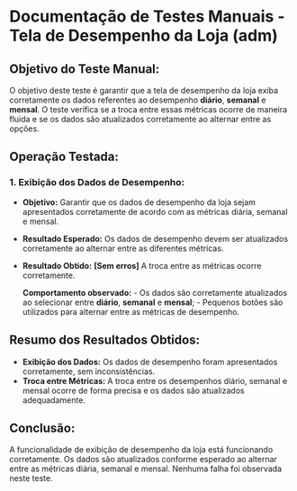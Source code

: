 # Documentação de Testes Manuais - Tela de Desempenho da Loja (adm)

## Objetivo do Teste Manual:

O objetivo deste teste é garantir que a tela de desempenho da loja exiba corretamente os dados referentes ao desempenho **diário**, **semanal** e **mensal**. O teste verifica se a troca entre essas métricas ocorre de maneira fluida e se os dados são atualizados corretamente ao alternar entre as opções.

## Operação Testada:

### 1. Exibição dos Dados de Desempenho:
- **Objetivo:** Garantir que os dados de desempenho da loja sejam apresentados corretamente de acordo com as métricas diária, semanal e mensal.
- **Resultado Esperado:** Os dados de desempenho devem ser atualizados corretamente ao alternar entre as diferentes métricas.
- **Resultado Obtido:**
    **[Sem erros]** A troca entre as métricas ocorre corretamente.
    
    **Comportamento observado:**
        - Os dados são corretamente atualizados ao selecionar entre **diário**, **semanal** e **mensal**;
        - Pequenos botões são utilizados para alternar entre as métricas de desempenho.

## Resumo dos Resultados Obtidos:

- **Exibição dos Dados:** Os dados de desempenho foram apresentados corretamente, sem inconsistências.
- **Troca entre Métricas:** A troca entre os desempenhos diário, semanal e mensal ocorre de forma precisa e os dados são atualizados adequadamente.

## Conclusão:

A funcionalidade de exibição de desempenho da loja está funcionando corretamente. Os dados são atualizados conforme esperado ao alternar entre as métricas diária, semanal e mensal. Nenhuma falha foi observada neste teste.
